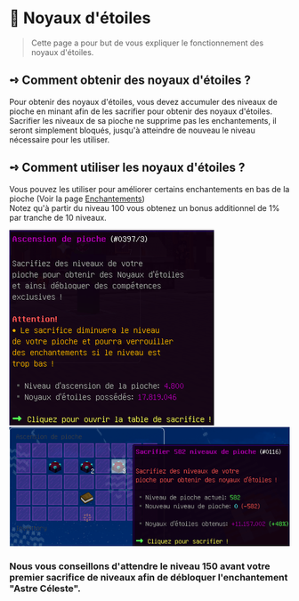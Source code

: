 #  🌟 Noyaux d'étoiles
> Cette page a pour but de vous expliquer le fonctionnement des noyaux d'étoiles.

## **➺** Comment obtenir des noyaux d'étoiles ?
Pour obtenir des noyaux d'étoiles, vous devez accumuler des niveaux de pioche en minant afin de les sacrifier pour obtenir des noyaux d'étoiles.  
Sacrifier les niveaux de sa pioche ne supprime pas les enchantements, il seront simplement bloqués, jusqu'à atteindre de nouveau le niveau nécessaire pour les utiliser.

## **➺** Comment utiliser les noyaux d'étoiles ?
Vous pouvez les utiliser pour améliorer certains enchantements en bas de la pioche (Voir la page [Enchantements](enchants.md))  
Notez qu'à partir du niveau 100 vous obtenez un bonus additionnel de 1% par tranche de 10 niveaux.

![img.png](../../ressources/noyau.png) ![img.png](../../ressources/sacrifice.png)

### Nous vous conseillons d'attendre le niveau 150 avant votre premier sacrifice de niveaux afin de débloquer l'enchantement "Astre Céleste".
